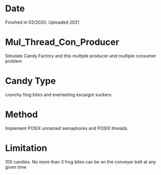 # Date
Finsihed in 03/2020. Uploaded 2021

# Mul_Thread_Con_Producer
Simulate Candy Factory and this multiple producer and multiple consumer problem

# Candy Type
crunchy frog bites and everlasting escargot suckers

# Method
Implement POSIX unnamed semaphores  and POSIX threads.

# Limitation
100 candies. No more than 3 frog bites can be on the conveyer belt at any given time
